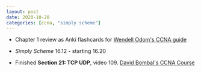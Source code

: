 ```yaml
---
layout: post
date: 2020-10-20
categories: [ccna, "simply scheme"]
---
```


- Chapter 1 review as Anki flashcards for [Wendell Odom's CCNA
guide](https://amzn.to/3dHP3P0)

- *Simply Scheme* 16.12 - starting 16.20 

- Finished **Section 21: TCP UDP**, video 109. [David Bombal's CCNA Course](https://www.udemy.com/course/complete-networking-fundamentals-course-ccna-start)